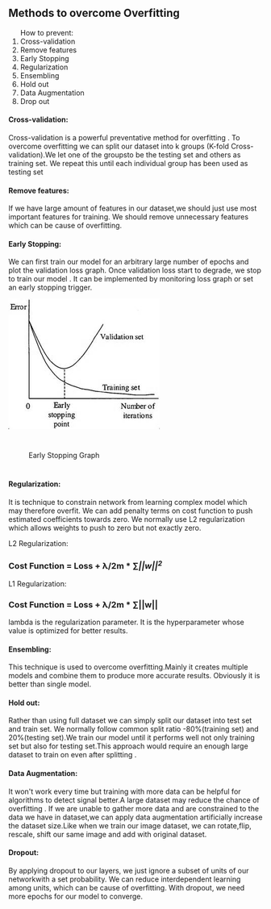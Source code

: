 <h2>Methods to overcome Overfitting </h2>
<ol>   How to prevent:
<li>Cross-validation</li>
<li>Remove features</li>
<li>Early Stopping</li>
<li>Regularization</li>
<li>Ensembling</li>
<li>Hold out </li>
<li>Data Augmentation</li>
<li>Drop out</li>
</ol>
<h4>Cross-validation:</h4>
<p>Cross-validation is a powerful preventative method for overfitting . To overcome overfitting we can split our dataset into k groups
(K-fold Cross-validation).We let one of the groupsto be the testing set
and others as training set. We repeat this until each individual
group has been used as testing set </p>
<h4>Remove features:</h4>
<p>If we have large amount of features in our dataset,we should just use most important features 
for training.  We should remove unnecessary features which can be cause of overfitting. </p>
<h4>Early Stopping:</h4>
<p>We can first train our model for an arbitrary large number of
epochs and plot the validation loss graph. Once validation loss
start to degrade, we stop to train our model . It can be implemented 
by monitoring loss graph or set an early stopping trigger. </p>
<img src="early-stopping-graphic.jpg" alt ="Early_stopping-graph">
<div style="margin:20px;padding:20px;">Early Stopping Graph </div>

<h4>Regularization:</h4>
<p>It is technique to constrain network from learning complex model
which may therefore overfit. We can add penalty terms on cost function to push estimated coefficients towards zero.
We normally use L2 regularization which allows weights to push to zero but not exactly zero.</p>
<p>L2 Regularization:</p>
<h3>Cost Function = Loss + λ/2m * ∑<var>||w||<sup>2</sup></var></h3>

<p>L1 Regularization:</p>
<h3>Cost Function = Loss + λ/2m * ∑||w||</h3>

<p>lambda is the regularization parameter. It is the hyperparameter whose value is optimized for better results.</p>

 
<h4>Ensembling:</h4>
<p>This technique is used to overcome overfitting.Mainly it creates multiple models
and combine them to produce more accurate results. Obviously it is better than single model. </p>
<h4>Hold out: </h4>
<p>Rather than using full dataset we can simply split our dataset into test set and train set.
We normally follow common split ratio -80%(training set) and 20%(testing set).We train our model until it performs well not only training set but also for testing set.This approach would require
an enough large dataset to train on even after splitting  .</p>
<h4>Data Augmentation:</h4>
<p>It won't work every time but training with more data can be helpful for algorithms to detect signal better.A large dataset may reduce the chance of overfitting . 
If we are unable to gather more data and are constrained to the data we have in dataset,we can apply data augmentation artificially increase the dataset size.Like when we train our image dataset, we can rotate,flip, rescale, shift our same image and add with original dataset. </p>
<h4>Dropout:</h4>
<p>By applying dropout to our layers, we just ignore a subset of units of our networkwith a set probability. 
We can reduce interdependent learning among units, which can be cause of overfitting. 
With dropout, we need more epochs for our model to converge.
</p>

